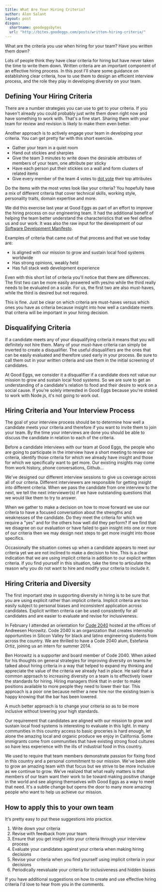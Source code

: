 ```yaml
---
title: What Are Your Hiring Criteria?
author: Alon Salant
layout: post
disqus:
  shortname: goodeggsbytes
  url: "http://bites.goodeggs.com/posts/written-hiring-criteria/"
---
```


What are the criteria you use when hiring for your team? Have you written them down?

Lots of people think they have clear criteria for hiring but have never taken the time to write them down. Written criteria are an important component of an effective hiring process. In this post I'll share some guidance on establishing clear criteria, how to use them to design an efficient interview process, and the role they play in developing diversity on your team.

## Defining Your Hiring Criteria

There are a number strategies you can use to get to your criteria. If you haven't already you could probably just write them down right now and have something to work with. That's a fine start. Sharing them with your team for review and revision is likely to make them even better.

Another approach is to actively engage your team in developing your criteria. You can get pretty far with this short exercise.

* Gather your team in a quiet room
* Hand out stickies and sharpies
* Give the team 3 minutes to write down the desirable attributes of members of your team, one attribute per sticky
* Have each person put their stickies on a wall and form clusters of related items
* Give every member of the team 4 votes to [dot vote](http://martinfowler.com/bliki/DotVoting.html) their top attributes

Do the items with the most votes look like your criteria? You hopefully have a mix of different criteria that cover technical skills, working style, personality traits, domain expertise and more.

<!-- more -->

We did this exercise last year at Good Eggs as part of an effort to improve the hiring process on our engineering team. It had the additional benefit of helping the team better understand the characteristics that we feel define us and our work. It was also the raw input for the development of our [Software Development Manifesto](http://bites.goodeggs.com/posts/manifesto/).

Examples of criteria that came out of that process and that we use today are:

* Is aligned with our mission to grow and sustain local food systems worldwide
* Has strong opinions, weakly held
* Has full stack web development experience

Even with this short list of criteria you'll notice that there are differences. The first two can be more easily answered with yes/no while the third really needs to be evaluated on a scale. For us, the first two are also must-haves, while the third is desired but not required.

This is fine. Just be clear on which criteria are must-haves versus which ones you have as criteria because insight into how well a candidate meets that criteria will be important in your hiring decision.

## Disqualifying Criteria

If a candidate meets any of your disqualifying criteria it means that you will definitely not hire them. Many of your must-have criteria can simply be inverted to create a disqualifier. The useful disqualifiers are the ones that can be easily evaluated and therefore used early in your process. Be sure to call them out in your written criteria and use them in the initial screening of candidates.

At Good Eggs, we consider it a disqualifier if a candidate does not value our mission to grow and sustain local food systems. So we are sure to get an understanding of a candidate's relation to food and their desire to work on a social cause. If you're solely interested in Good Eggs because you're stoked to work with Node.js, it's not going to work out.

## Hiring Criteria and Your Interview Process

The goal of your interview process should be to determine how well a candidate meets your criteria and therefore if you want to invite them to join your team. By the time your interviews are done you should be able to discuss the candidate in relation to each of the criteria.

Before a candidate interviews with our team at Good Eggs, the people who are going to participate in the interview have a short meeting to review our criteria, identify those criteria for which we already have insight and those for which we specifically want to get more. Our existing insights may come from work history, phone conversations, Github...

We've designed our different interview sessions to give us coverage across all of our criteria. Different interviewers are responsible for getting insight into different criteria. When we pass the candidate from one interview to the next, we tell the next interviewer(s) if we have outstanding questions that we would like them to try to answer.

When we gather to make a decision on how to move forward we use our criteria to have a focused conversation about the strengths and weaknesses of the candidate. Do they meet the criteria for which we require a "yes" and for the others how well did they perform? If we find that we disagree on our evaluation or have failed to gain insight into one or more of our criteria then we may design next steps to get more insight into those specifics.

Occasionally the situation comes up when a candidate appears to meet our criteria yet we are not inclined to make a decision to hire. This is a clear indication that we are using implicit criteria in addition to our explicit written criteria. If you find yourself in this situation, take the time to articulate the reason why you do not want to hire and modify your criteria to include it.

## Hiring Criteria and Diversity

The first important step in supporting diversity in hiring is to be sure that you are using explicit rather than implicit criteria. Implicit criteria are too easily subject to personal biases and inconsistent application across candidates. Explicit written criteria can be used consistently for all candidates and are easier to evaluate and revise for inclusiveness.

In February I attended an orientation for [Code 2040](http://code2040.org/) hosted at the offices of Andreesen Horowitz. Code 2040 is an organization that creates internship opportunities in Silicon Valley for black and latino engineering students from across the country. We are thrilled to have a Code 2040 alum, Estefanía Ortiz, joining us an intern for summer 2014.

Ben Horowitz is a supporter and board member of Code 2040. When asked for his thoughts on general strategies for improving diversity on teams he talked about hiring criteria in a way that helped to expand my thinking and appreciate the value of the criteria we already had in place. He said that a common approach to increasing diversity on a team is to effectively lower the standards for hiring. Hiring managers think that in order to make positions available to more people they need to lower their bar. This approach is a poor one because neither a new hire nor the existing team is happy knowing that the bar has been lowered.

A much better approach is to change your criteria so as to be more inclusive without lowering your high standards.

Our requirement that candidates are aligned with our mission to grow and sustain local food systems is interesting to evaluate in this light. In many communities in this country access to basic groceries is hard enough, let alone the amazing local and organic produce we enjoy in California. Some immigrants come from communities that have existing strong food cultures so have less experience with the ills of industrial food in this country.

We used to require that team members demonstrate passion for fixing food in this country and a personal commitment to our mission. We've been able to grow an amazing team with that focus but we strive to be more inclusive as we continue to grow. We've realized that what really matters is that members of our team want their work to be toward making positive change in the world and see aligning themselves with Good Eggs as a way to meet that need. It's a subtle change but opens the door to many more amazing people who want to help us achieve our mission.

## How to apply this to your own team

It's pretty easy to put these suggestions into practice.

1. Write down your criteria
2. Revise with feedback from your team
3. Ensure that you get insight into your criteria through your interview process
4. Evaluate your candidates against your criteria when making hiring decisions
5. Revise your criteria when you find yourself using implicit criteria in your decisions
6. Periodically reevaluate your criteria for inclusiveness and hidden biases

If you have additional suggestions on how to create and use effective hiring criteria I'd love to hear from you in the comments.

